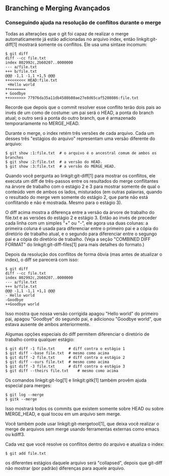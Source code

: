 ﻿## Branching e Merging Avançados ##

### Conseguindo ajuda na resolução de conflitos durante o merge ###

Todas as alterações que o git foi capaz de realizar o merge automaticamente
já estão adicionadas no arquivo index, então linkgit:git-diff[1] mostrará 
somente os conflitos. Ele usa uma sintaxe incomum:

    $ git diff
    diff --cc file.txt
    index 802992c,2b60207..0000000
    --- a/file.txt
    +++ b/file.txt
    @@@ -1,1 -1,1 +1,5 @@@
    ++<<<<<<< HEAD:file.txt
     +Hello world
    ++=======
    + Goodbye
    ++>>>>>>> 77976da35a11db4580b80ae27e8d65caf5208086:file.txt

Recorde que depois que o commit resolver esse conflito terão dois pais ao invés
de um como de costume: um pai será o HEAD, a ponta do branch atual; o outro 
será a ponta do outro branch, que é armazenado temporariamente no MERGE_HEAD.

Durante o merge, o index retém três versões de cada arquivo. Cada um desses
três "estágios do arquivo" representam uma versão diferente do arquivo:

	$ git show :1:file.txt	# o arquivo é o ancestral comum de ambos os branches
	$ git show :2:file.txt	# a versão do HEAD.
	$ git show :3:file.txt	# a versão do MERGE_HEAD.

Quando você pergunta ao linkgit:git-diff[1] para mostrar os conflitos, ele 
executa um diff de três-passos entre os resultados do merge conflitantes na
árvore de trabalho com o estágio 2 e 3 para mostrar somente de qual o conteúdo
vem de ambos os lados, misturados (em outras palavras, quando o resultado do 
merge vem somente do estágio 2, que parte não está conflitando e não é 
mostrada. Mesmo para o estágio 3).

O diff acima mostra a diferença entre a versão da árvore de trabalho do file.txt
e as versões do estágio 2 e estágio 3. Então ao invés de preceder cada linha
com um simples "+" ou "-", ele agora usa duas colunas: a primeira coluna é 
usada para diferenciar entre o primeiro pai e a cópia do diretório de trabalho
atual, e o segundo para diferenciar entre o segungo pai e a cópia do diretório 
de trabalho. (Veja a seção "COMBINED DIFF FORMAT" do linkgit:git-diff-files[1]
para mais detalhes do formato.)

Depois da resolução dos conflitos de forma óbvia (mas antes de atualizar o 
index), o diff se parecerá com isso:

    $ git diff
    diff --cc file.txt
    index 802992c,2b60207..0000000
    --- a/file.txt
    +++ b/file.txt
    @@@ -1,1 -1,1 +1,1 @@@
    - Hello world
    -Goodbye
    ++Goodbye world

Isso mostra que nossa versão corrigida apagou "Hello world" do primeiro
pai, apagou "Goodbye" do segundo pai, e adicionou "Goodbye world", que estava
ausente de ambos anteriormente. 

Algumas opções especiais do diff permitem diferenciar o diretório de trabalho 
contra qualquer estágio:

    $ git diff -1 file.txt		# diff contra o estágio 1
    $ git diff --base file.txt	# mesmo como acima
    $ git diff -2 file.txt		# diff contra o estágio 2
    $ git diff --ours file.txt	# mesmo como acima
    $ git diff -3 file.txt		# diff contra o estágio 3
    $ git diff --theirs file.txt	# mesmo como acima

Os comandos linkgit:git-log[1] e linkgit:gitk[1] também provêm ajuda especial
para merges:

    $ git log --merge
    $ gitk --merge

Isso mostrará todos os commits que existem somente sobre HEAD ou sobre 
MERGE_HEAD, e qual tocou em um arquivo sem merge.

Você também pode usar linkgit:git-mergetool[1], que deixa você realizar o 
merge de arquivos sem merge usando ferramentas externas como emacs ou kdiff3.

Cada vez que você resolve os conflitos dentro do arquivo e atualiza o index:

    $ git add file.txt

os diferentes estágios daquele arquivo será "collapsed", depois que git-diff
não mostrar (por padrão) diferenças para aquele arquivo.